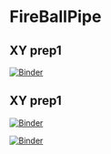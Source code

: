 # FireBallPipe

## XY prep1
[![Binder](https://mybinder.org/badge_logo.svg)](https://mybinder.org/v2/gh/vpicouet/FireBallPipe/local?labpath=%2FNotebook%2FXY_2022_F1.ipynb)

## XY prep1
[![Binder](https://mybinder.org/badge_logo.svg)](https://mybinder.org/v2/gh/vpicouet/FireBallPipe/local?labpath=%2FNotebook%2FXY_2022_F1_2_220710.ipynb)



[![Binder](https://mybinder.org/badge_logo.svg)](https://mybinder.org/v2/gh/vpicouet/FireBallPipe/main?labpath=%2FNotebook%2/Users/Vincent/Github/FireBallPipe/Notebook/autocoll_XYcalib_180904_F4.ipynb)

